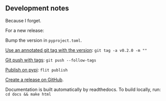 Development notes
-----------------

Because I forget.

For a new release:

Bump the version in `pyproject.toml`.

[Use an annotated git tag with the version](https://stackoverflow.com/questions/11514075/what-is-the-difference-between-an-annotated-and-unannotated-tag): `git tag -a v0.2.0 -m ""`

[Git push with tags](https://stackoverflow.com/questions/5195859/how-do-you-push-a-tag-to-a-remote-repository-using-git): `git push --follow-tags`

[Publish on pypi](https://flit.pypa.io/en/stable/): `flit publish`

[Create a release on GitHub](https://github.com/JeroenDelcour/tplot/releases/new).

Documentation is built automatically by readthedocs. To build locally, run: `cd docs && make html`
